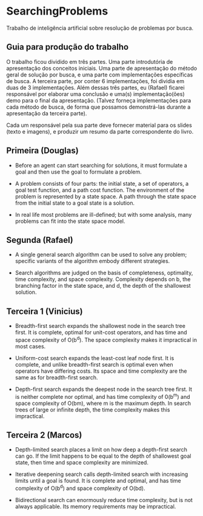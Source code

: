 # SearchingProblems
Trabalho de inteligência artificial sobre resolução de problemas por busca.

Guia para produção do trabalho
-------------------------------

O trabalho ficou dividido em três partes. Uma parte introdutória de apresentação
dos conceitos iniciais. Uma parte de apresentação do método geral de solução por busca,
e uma parte com implementações específicas de busca. A terceira parte, por conter 6 implementações,
foi dividia em duas de 3 implementações. Além dessas três partes, eu (Rafael) ficarei responsável
por elaborar uma conclusão e uma(s) implementação(ões) demo para o final da apresentação.
(Talvez forneça implementações para cada método de busca, de forma que possamos demonstrá-las
durante a apresentação da terceira parte).

Cada um responsável pela sua parte deve fornecer material para os slides (texto e imagens),
e produzir um resumo da parte correspondente do livro.



Primeira (Douglas)
------------------

* Before an agent can start searching for solutions, it must formulate a goal and then use the
goal to formulate a problem.

* A problem consists of four parts: the initial state, a set of operators, a goal test function,
and a path cost function. The environment of the problem is represented by a state space.
A path through the state space from the initial state to a goal state is a solution.

* In real life most problems are ill-defined; but with some analysis, many problems can fit
into the state space model.

Segunda (Rafael)
----------------

* A single general search algorithm can be used to solve any problem; specific variants of
the algorithm embody different strategies.

* Search algorithms are judged on the basis of completeness, optimality, time complexity,
and space complexity. Complexity depends on b, the branching factor in the state space,
and d, the depth of the shallowest solution.

Terceira 1 (Vinicius)
---------------------

* Breadth-first search expands the shallowest node in the search tree first. It is complete,
optimal for unit-cost operators, and has time and space complexity of O(b<sup>d</sup>). The space
complexity makes it impractical in most cases.

* Uniform-cost search expands the least-cost leaf node first. It is complete, and unlike
breadth-first search is optimal even when operators have differing costs. Its space and time
complexity are the same as for breadth-first search.

* Depth-first search expands the deepest node in the search tree first. It is neither complete
nor optimal, and has time complexity of 0(b<sup>m</sup>) and space complexity of O(bm), where m is
the maximum depth. In search trees of large or infinite depth, the time complexity makes
this impractical.

Terceira 2 (Marcos)
-------------------

* Depth-limited search places a limit on how deep a depth-first search can go. If the limit
happens to be equal to the depth of shallowest goal state, then time and space complexity
are minimized.

* Iterative deepening search calls depth-limited search with increasing limits until a goal is
found. It is complete and optimal, and has time complexity of O(b<sup>d</sup>) and space complexity
of O(bd).

* Bidirectional search can enormously reduce time complexity, but is not always applicable.
Its memory requirements may be impractical.



